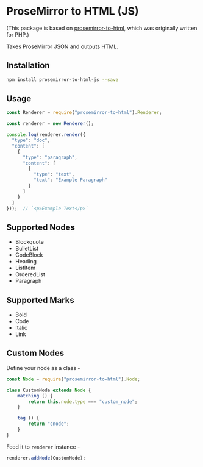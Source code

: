 # ProseMirror to HTML (JS)

(This package is based on [prosemirror-to-html](https://github.com/ueberdosis/prosemirror-to-html), which was originally written for PHP.)

Takes ProseMirror JSON and outputs HTML.

## Installation
```bash
npm install prosemirror-to-html-js --save
```

## Usage

```js
const Renderer = require("prosemirror-to-html").Renderer;

const renderer = new Renderer();

console.log(renderer.render({
  "type": "doc",
  "content": [
    {
      "type": "paragraph",
      "content": [
        {
          "type": "text",
          "text": "Example Paragraph"
        }
      ]
    }
  ]
}));  // `<p>Example Text</p>`
```

## Supported Nodes

* Blockquote
* BulletList
* CodeBlock
* Heading
* ListItem
* OrderedList
* Paragraph

## Supported Marks

* Bold
* Code
* Italic
* Link

## Custom Nodes

Define your node as a class -

```js
const Node = require("prosemirror-to-html").Node;

class CustomNode extends Node {
    matching () {
        return this.node.type === "custom_node";
    }

    tag () {
        return "cnode";
    }
}
```

Feed it to `renderer` instance -
```js
renderer.addNode(CustomNode);
```

